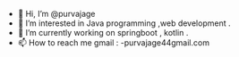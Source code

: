 - 👋 Hi, I’m @purvajage
- 👀 I’m interested in Java programming ,web development .
- 🌱 I’m currently working on springboot , kotlin .
- 📫 How to reach me gmail : -purvajage44gmail.com


<!---
purvajage/purvajage is a ✨ special ✨ repository because its `README.md` (this file) appears on your GitHub profile.
You can click the Preview link to take a look at your changes.
--->
